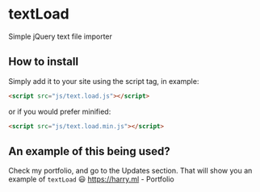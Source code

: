 # textLoad
Simple jQuery text file importer

## How to install
Simply add it to your site using the script tag, in example:
```html
<script src="js/text.load.js"></script>
```
or if you would prefer minified:
```html
<script src="js/text.load.min.js"></script>
```
## An example of this being used?
Check my portfolio, and go to the Updates section.
That will show you an example of `textLoad` :smiley:
https://harry.ml - Portfolio